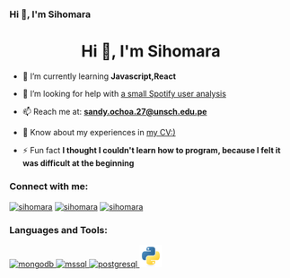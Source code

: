 ### Hi 👋, I'm Sihomara

<!--
**SihomaSa/SihomaSa** is a ✨ _special_ ✨ repository because its `README.md` (this file) appears on your GitHub profile.
Here are some ideas to get you started:
- 🔭 I’m currently working on ... 
- 👯 I’m looking to collaborate on ...
- 🤔 I’m looking for help with ...
- 💬 Ask me about ...
- 😄 Pronouns: ...

- 🌱 I’m currently learning Javascript,React
- 📫 Reach me at: sandy.ochoa.27@unsch.edu.pe
- 😄 Pronouns: ...
- ⚡ Fun fact: ...
-->
<h1 align="center">Hi 👋, I'm Sihomara</h1>

- 🌱 I’m currently learning **Javascript,React**

- 🤝 I’m looking for help with [a small Spotify user analysis](https://github.com/dianilu/SpotifyUserAnalysis)

- 📫 Reach me at: **sandy.ochoa.27@unsch.edu.pe**

- 📄 Know about my experiences in [my CV:)](https://bit.ly/)

- ⚡ Fun fact **I thought I couldn't learn how to program, because I felt it was difficult at the beginning**


<h3 align="left">Connect with me:</h3>
<p align="left">
<a href="https://linkedin.com/in/sihomara-sandy-ochoa-cisneros/" target="blank"><img align="center" src="https://raw.githubusercontent.com/rahuldkjain/github-profile-readme-generator/master/src/images/icons/Social/linked-in-alt.svg" alt="sihomara" height="30" width="40" /></a>
<a href="https://kaggle.com/sihomaraochoa" target="blank"><img align="center" src="https://raw.githubusercontent.com/rahuldkjain/github-profile-readme-generator/master/src/images/icons/Social/kaggle.svg" alt="sihomara" height="30" width="40" /></a>
<a href="https://instagram.com/sihomaochoa" target="blank"><img align="center" src="https://raw.githubusercontent.com/rahuldkjain/github-profile-readme-generator/master/src/images/icons/Social/instagram.svg" alt="sihomara" height="30" width="40" /></a>
</p>

<h3 align="left">Languages and Tools:</h3>
<p align="left"> <a href="https://www.javascript.com/" target="_blank" rel="noreferrer"> <img src="https://code.visualstudio.com/assets/icons/file-icons/javascript.svg" alt="mongodb" width="40" height="40"/> </a> <a href="https://www.microsoft.com/en-us/sql-server" target="_blank" rel="noreferrer"> <img src="https://www.svgrepo.com/show/303229/microsoft-sql-server-logo.svg" alt="mssql" width="40" height="40"/> </a> <a href="https://www.java.com/es/" target="_blank" rel="noreferrer"> <img src="https://1000marcas.net/wp-content/uploads/2020/11/Java-logo.png" alt="postgresql" width="40" height="40"/> </a> <a href="https://www.python.org" target="_blank" rel="noreferrer"> <img src="https://raw.githubusercontent.com/devicons/devicon/master/icons/python/python-original.svg" alt="python" width="40" height="40"/> </a> </p>

